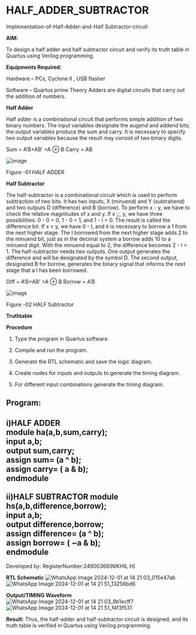 # HALF_ADDER_SUBTRACTOR

Implementation-of-Half-Adder-and-Half Subtractor-circuit

**AIM:**

To design a half adder and half subtractor circuit and verify its truth table in Quartus using Verilog programming.

**Equipments Required:**

Hardware – PCs, Cyclone II , USB flasher 

Software – Quartus prime Theory Adders are digital circuits that carry out the addition of numbers.

**Half Adder**

Half adder is a combinational circuit that performs simple addition of two binary numbers. The input variables designate the augend and addend bits; the output variables produce the sum and carry. It is necessary to specify two output variables because the result may consist of two binary digits.

Sum = A’B+AB’ =A ⊕ B Carry = AB

![image](https://github.com/naavaneetha/HALF_ADDER_SUBTRACTOR/assets/154305477/bd4a0b2c-cdbc-4184-ab08-81578f121e1f)

Figure -01 HALF ADDER

**Half Subtractor**

The half-subtractor is a combinational circuit which is used to perform subtraction of two bits. It has two inputs, X (minuend) and Y (subtrahend) and two outputs D (difference) and B (borrow). To perform x - y, we have to check the relative magnitudes of x and y. If x ;;, y, we have three possibilities: 0 - 0 = 0, 1 - 0 = 1, and 1 - I = 0. The result is called the difference bit. If x < y, we have 0 - I, and it is necessary to borrow a 1 from the next higher stage. The I borrowed from the next higher stage adds 2 to the minuend bit, just as in the decimal system a borrow adds 10 to a minuend digit. With the minuend equal to 2, the difference becomes 2 - I = 1. The half-subtractor needs two outputs. One output generates the difference and will be designated by the symbol D. The second output, designated B for borrow, generates the binary signal that informs the next stage that a I has been borrowed. 

Diff = A’B+AB’ =A ⊕ B
Borrow = A’B

 ![image](https://github.com/naavaneetha/HALF_ADDER_SUBTRACTOR/assets/154305477/d76b099c-513f-4e7c-843a-e2fd028a531a)

Figure -02 HALF Subtractor

**Truthtable**

**Procedure**

1.	Type the program in Quartus software.

2.	Compile and run the program.

3.	Generate the RTL schematic and save the logic diagram.

4.	Create nodes for inputs and outputs to generate the timing diagram.

5.	For different input combinations generate the timing diagram.


**Program:**
---
i)HALF ADDER  
module ha(a,b,sum,carry);   
input a,b;     
output sum,carry;     
assign sum= (a ^ b);   
assign carry= ( a & b);    
endmodule   
</br>
ii)HALF SUBTRACTOR 
module hs(a,b,difference,borrow);   
input a,b;    
output difference,borrow;    
assign difference= (a ^ b);    
assign borrow= ( ~a & b);    
endmodule    
---

Developed by: RegisterNumber:24900366(NIKHIL H)

**RTL Schematic**
![WhatsApp Image 2024-12-01 at 14 21 03_015e47ab](https://github.com/user-attachments/assets/cb8cdaa0-6dfc-446d-a559-cf42a5226377)
![WhatsApp Image 2024-12-01 at 14 21 51_13256bd6](https://github.com/user-attachments/assets/0dfd1fe7-c11a-4967-b227-962e00a23b4e)


**Output/TIMING Waveform**
![WhatsApp Image 2024-12-01 at 14 21 03_9b1ecff7](https://github.com/user-attachments/assets/f3484fb6-7907-4a0d-9e35-2ee236efb507)
![WhatsApp Image 2024-12-01 at 14 21 51_f4f3f531](https://github.com/user-attachments/assets/b756b47c-2d9b-4989-bb17-6c2fe0a8e98c)

**Result:**
   Thus, the half-adder and half-subtractor circuit is designed, and its truth table is verified in Quartus
using Verilog programming.
